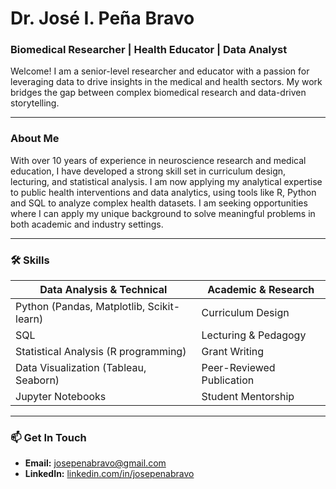 # Dr. José I. Peña Bravo
### Biomedical Researcher | Health Educator | Data Analyst

Welcome! I am a senior-level researcher and educator with a passion for leveraging data to drive insights in the medical and health sectors. My work bridges the gap between complex biomedical research and data-driven storytelling.

---

### About Me
With over 10 years of experience in neuroscience research and medical education, I have developed a strong skill set in curriculum design, lecturing, and statistical analysis. I am now applying my analytical expertise to public health interventions and data analytics, using tools like R, Python and SQL to analyze complex health datasets. I am seeking opportunities where I can apply my unique background to solve meaningful problems in both academic and industry settings.

---

### 🛠️ Skills

| Data Analysis & Technical  | Academic & Research |
| ----------------- | --------------------- |
| Python (Pandas, Matplotlib, Scikit-learn) | Curriculum Design     |
| SQL               | Lecturing & Pedagogy  |
| Statistical Analysis (R programming)      | Grant Writing         |
| Data Visualization (Tableau, Seaborn) | Peer-Reviewed Publication |
| Jupyter Notebooks | Student Mentorship    |

---

### 📫 Get In Touch

- **Email:** [josepenabravo@gmail.com](mailto:josepenabravo@gmail.com)
- **LinkedIn:** [linkedin.com/in/josepenabravo](https_//linkedin.com/in/josepenabravo)
